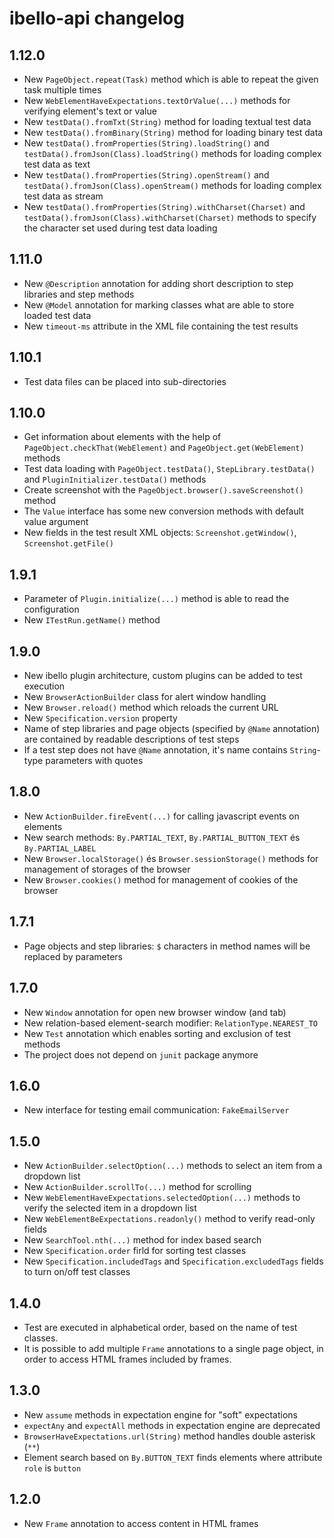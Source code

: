 # ibello-api changelog

## 1.12.0

- New `PageObject.repeat(Task)` method which is able to repeat the given task multiple times
- New `WebElementHaveExpectations.textOrValue(...)` methods for verifying element's text or value
- New `testData().fromTxt(String)` method for loading textual test data
- New `testData().fromBinary(String)` method for loading binary test data
- New `testData().fromProperties(String).loadString()` and `testData().fromJson(Class).loadString()` methods for loading complex test data as text
- New `testData().fromProperties(String).openStream()` and `testData().fromJson(Class).openStream()` methods for loading complex test data as stream
- New `testData().fromProperties(String).withCharset(Charset)` and `testData().fromJson(Class).withCharset(Charset)` methods to specify the character set used during test data loading

## 1.11.0

- New `@Description` annotation for adding short description to step libraries and step methods
- New `@Model` annotation for marking classes what are able to store loaded test data
- New `timeout-ms` attribute in the XML file containing the test results

## 1.10.1

- Test data files can be placed into sub-directories

## 1.10.0

- Get information about elements with the help of `PageObject.checkThat(WebElement)` and `PageObject.get(WebElement)` methods
- Test data loading with `PageObject.testData()`, `StepLibrary.testData()` and `PluginInitializer.testData()` methods
- Create screenshot with the `PageObject.browser().saveScreenshot()` method
- The `Value` interface has some new conversion methods with default value argument
- New fields in the test result XML objects: `Screenshot.getWindow()`, `Screenshot.getFile()`

## 1.9.1

- Parameter of `Plugin.initialize(...)` method is able to read the configuration
- New `ITestRun.getName()` method

## 1.9.0

- New ibello plugin architecture, custom plugins can be added to test execution
- New `BrowserActionBuilder` class for alert window handling
- New `Browser.reload()` method which reloads the current URL
- New `Specification.version` property
- Name of step libraries and page objects (specified by `@Name` annotation) are contained by readable descriptions of test steps
- If a test step does not have `@Name` annotation, it's name contains `String`-type parameters with quotes

## 1.8.0

- New `ActionBuilder.fireEvent(...)` for calling javascript events on elements
- New search methods: `By.PARTIAL_TEXT`, `By.PARTIAL_BUTTON_TEXT` és `By.PARTIAL_LABEL`
- New `Browser.localStorage()` és `Browser.sessionStorage()` methods for management of storages of the browser
- New `Browser.cookies()` method for management of cookies of the browser

## 1.7.1

- Page objects and step libraries: `$` characters in method names will be replaced by parameters

## 1.7.0

- New `Window` annotation for open new browser window (and tab)
- New relation-based element-search modifier: `RelationType.NEAREST_TO`
- New `Test` annotation which enables sorting and exclusion of test methods
- The project does not depend on `junit` package anymore

## 1.6.0

- New interface for testing email communication: `FakeEmailServer`

## 1.5.0

- New `ActionBuilder.selectOption(...)` methods to select an item from a dropdown list
- New `ActionBuilder.scrollTo(...)` method for scrolling
- New `WebElementHaveExpectations.selectedOption(...)` methods to verify the selected item in a dropdown list
- New `WebElementBeExpectations.readonly()` method to verify read-only fields
- New `SearchTool.nth(...)` method for index based search
- New `Specification.order` firld for sorting test classes
- New `Specification.includedTags` and `Specification.excludedTags` fields to turn on/off test classes

## 1.4.0

- Test are executed in alphabetical order, based on the name of test classes.
- It is possible to add multiple `Frame` annotations to a single page object, in order to access HTML frames included by frames.

## 1.3.0

- New `assume` methods in expectation engine for "soft" expectations
- `expectAny` and `expectAll` methods in expectation engine are deprecated
- `BrowserHaveExpectations.url(String)` method handles double asterisk (`**`)
- Element search based on `By.BUTTON_TEXT` finds elements where attribute `role` is `button`

## 1.2.0

- New `Frame` annotation to access content in HTML frames
